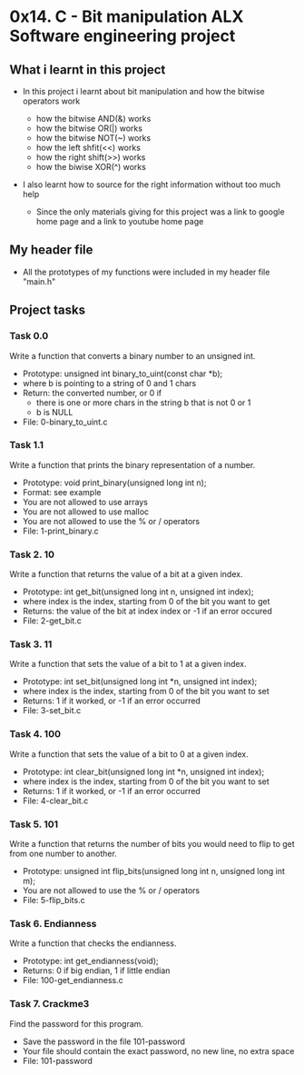 # 0x14. C - Bit manipulation ALX Software engineering project

## What i learnt in this project

- In this project i learnt about bit manipulation and how the bitwise operators work
    - how the bitwise AND(&) works
    - how the bitwise OR(|) works
    - how the bitwise NOT(~) works
    - how the left shfit(<<) works
    - how the right shift(>>) works
    - how the biwise XOR(^) works

- I also learnt how to source for the right information without too much help
   - Since the only materials giving for this project was a link to google home page and a link to youtube home page

## My header file

- All the prototypes of my functions were included in my header file "main.h"


## Project tasks

### Task 0.0
Write a function that converts a binary number to an unsigned int.

- Prototype: unsigned int binary_to_uint(const char *b);
- where b is pointing to a string of 0 and 1 chars
- Return: the converted number, or 0 if
   - there is one or more chars in the string b that is not 0 or 1
   - b is NULL
- File: 0-binary_to_uint.c

### Task 1.1
Write a function that prints the binary representation of a number.

- Prototype: void print_binary(unsigned long int n);
- Format: see example
- You are not allowed to use arrays
- You are not allowed to use malloc
- You are not allowed to use the % or / operators
- File: 1-print_binary.c

### Task 2. 10
Write a function that returns the value of a bit at a given index.

- Prototype: int get_bit(unsigned long int n, unsigned int index);
- where index is the index, starting from 0 of the bit you want to get
- Returns: the value of the bit at index index or -1 if an error occured
- File: 2-get_bit.c

### Task 3. 11
Write a function that sets the value of a bit to 1 at a given index.

- Prototype: int set_bit(unsigned long int *n, unsigned int index);
- where index is the index, starting from 0 of the bit you want to set
- Returns: 1 if it worked, or -1 if an error occurred
- File: 3-set_bit.c

### Task 4. 100
Write a function that sets the value of a bit to 0 at a given index.

- Prototype: int clear_bit(unsigned long int *n, unsigned int index);
- where index is the index, starting from 0 of the bit you want to set
- Returns: 1 if it worked, or -1 if an error occurred
- File: 4-clear_bit.c

### Task 5. 101
Write a function that returns the number of bits you would need to flip to get from one number to another.

- Prototype: unsigned int flip_bits(unsigned long int n, unsigned long int m);
- You are not allowed to use the % or / operators
- File: 5-flip_bits.c

### Task 6. Endianness
Write a function that checks the endianness.

- Prototype: int get_endianness(void);
- Returns: 0 if big endian, 1 if little endian
- File: 100-get_endianness.c

### Task 7. Crackme3
Find the password for this program.

- Save the password in the file 101-password
- Your file should contain the exact password, no new line, no extra space
- File: 101-password


